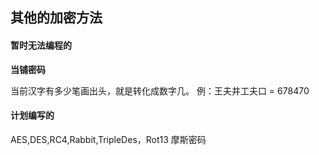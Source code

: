 ## 其他的加密方法

#### 暂时无法编程的

**当铺密码**

当前汉字有多少笔画出头，就是转化成数字几。 
例：王夫井工夫口 = 678470


#### 计划编写的

 AES,DES,RC4,Rabbit,TripleDes，Rot13
摩斯密码